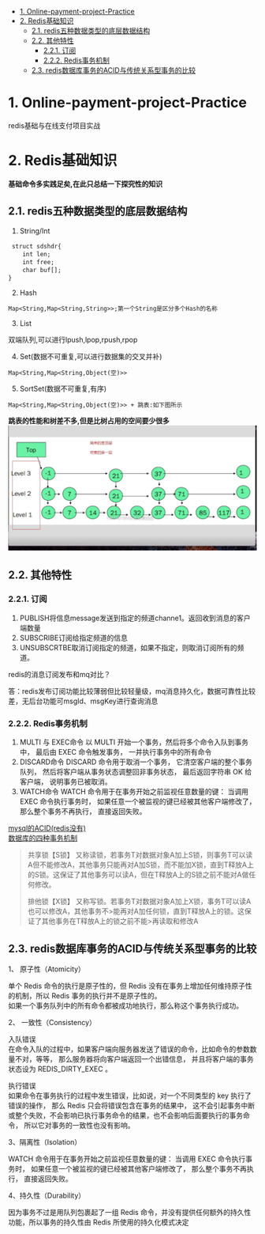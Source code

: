 
<!-- TOC -->

- [1. Online-payment-project-Practice](#1-Online-payment-project-Practice)
- [2. Redis基础知识](#2-Redis%E5%9F%BA%E7%A1%80%E7%9F%A5%E8%AF%86)
  - [2.1. redis五种数据类型的底层数据结构](#21-redis%E4%BA%94%E7%A7%8D%E6%95%B0%E6%8D%AE%E7%B1%BB%E5%9E%8B%E7%9A%84%E5%BA%95%E5%B1%82%E6%95%B0%E6%8D%AE%E7%BB%93%E6%9E%84)
  - [2.2. 其他特性](#22-%E5%85%B6%E4%BB%96%E7%89%B9%E6%80%A7)
    - [2.2.1. 订阅](#221-%E8%AE%A2%E9%98%85)
    - [2.2.2. Redis事务机制](#222-Redis%E4%BA%8B%E5%8A%A1%E6%9C%BA%E5%88%B6)
  - [2.3. redis数据库事务的ACID与传统关系型事务的比较](#23-redis%E6%95%B0%E6%8D%AE%E5%BA%93%E4%BA%8B%E5%8A%A1%E7%9A%84ACID%E4%B8%8E%E4%BC%A0%E7%BB%9F%E5%85%B3%E7%B3%BB%E5%9E%8B%E4%BA%8B%E5%8A%A1%E7%9A%84%E6%AF%94%E8%BE%83)

<!-- /TOC -->

# 1. Online-payment-project-Practice
redis基础与在线支付项目实战
# 2. Redis基础知识
**基础命令多实践足矣,在此只总结一下探究性的知识**

## 2.1. redis五种数据类型的底层数据结构

1. String/Int
```
 struct sdshdr{
    int len;
    int free;
    char buf[];
}
```

2. Hash
```
Map<String,Map<String,String>>;第一个String是区分多个Hash的名称
```
3. List

双端队列,可以进行lpush,lpop,rpush,rpop

4. Set(数据不可重复,可以进行数据集的交叉并补)

```
Map<String,Map<String,Object(空)>>
```
5. SortSet(数据不可重复,有序)
```
Map<String,Map<String,Object(空)>> + 跳表:如下图所示
```
**跳表的性能和树差不多,但是比树占用的空间要少很多**
![跳表](pic/Snipaste_2019-06-30_10-14-17_看图王.jpg)
## 2.2. 其他特性 
### 2.2.1. 订阅
1. PUBLISH将信息message发送到指定的频道channe1。返回收到消息的客户端数量
2. SUBSCRIBE订阅给指定频道的信息
3. UNSUBSCRTBE取消订阅指定的频道，如果不指定，则取消订阅所有的频道。


redis的消息订阅发布和mq对比？

答：redis发布订阅功能比较薄弱但比较轻量级，mq消息持久化，数据可靠性比较差，无后台功能可msgId、msgKey进行查询消息

### 2.2.2. Redis事务机制
1. MULTI 与 EXEC命令
以 MULTI 开始一个事务，然后将多个命令入队到事务中， 最后由 EXEC 命令触发事务， 一并执行事务中的所有命令
2. DISCARD命令
DISCARD 命令用于取消一个事务， 它清空客户端的整个事务队列， 然后将客户端从事务状态调整回非事务状态， 最后返回字符串 OK 给客户端， 说明事务已被取消。
3. WATCH命令
WATCH 命令用于在事务开始之前监视任意数量的键： 当调用 EXEC 命令执行事务时， 如果任意一个被监视的键已经被其他客户端修改了， 那么整个事务不再执行， 直接返回失败。



[mysql的ACID(redis没有)](https://blog.csdn.net/justloveyou_/article/details/70312810)  
[数据库的四种事务机制](https://www.cnblogs.com/jycboy/p/transaction.html)

>共享锁【S锁】
>又称读锁，若事务T对数据对象A加上S锁，则事务T可以读A但不能修改A，其他事务只能再对A加S锁，而不能加X锁，直到T释放A上的S锁。这保证了其他事务可以读A，但在T释放A上的S锁之前不能对A做任何修改。
>
>排他锁【X锁】
>又称写锁。若事务T对数据对象A加上X锁，事务T可以读A也可以修改A，其他事务不>能再对A加任何锁，直到T释放A上的锁。这保证了其他事务在T释放A上的锁之前不能>再读取和修改A

## 2.3. redis数据库事务的ACID与传统关系型事务的比较     

1、 原子性（Atomicity）

单个 Redis 命令的执行是原子性的，但 Redis 没有在事务上增加任何维持原子性的机制，所以 Redis 事务的执行并不是原子性的。  
如果一个事务队列中的所有命令都被成功地执行，那么称这个事务执行成功。

2、 一致性（Consistency）

入队错误  
在命令入队的过程中，如果客户端向服务器发送了错误的命令，比如命令的参数数量不对，等等， 那么服务器将向客户端返回一个出错信息， 并且将客户端的事务状态设为 REDIS_DIRTY_EXEC 。

执行错误  
如果命令在事务执行的过程中发生错误，比如说，对一个不同类型的 key 执行了错误的操作， 那么 Redis 只会将错误包含在事务的结果中， 这不会引起事务中断或整个失败，不会影响已执行事务命令的结果，也不会影响后面要执行的事务命令， 所以它对事务的一致性也没有影响。


3、隔离性（Isolation）

WATCH 命令用于在事务开始之前监视任意数量的键： 当调用 EXEC 命令执行事务时， 如果任意一个被监视的键已经被其他客户端修改了， 那么整个事务不再执行， 直接返回失败。


4、持久性（Durability）

因为事务不过是用队列包裹起了一组 Redis 命令，并没有提供任何额外的持久性功能，所以事务的持久性由 Redis 所使用的持久化模式决定
